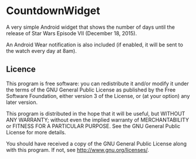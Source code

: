 CountdownWidget
===============

A very simple Android widget that shows the number of days
until the release of Star Wars Episode VII (December 18, 2015).

An Android Wear notification is also included (if enabled, it will be sent to the watch every day at 8am).


Licence
-------

This program is free software: you can redistribute it and/or modify
it under the terms of the GNU General Public License as published by
the Free Software Foundation, either version 3 of the License, or
(at your option) any later version.

This program is distributed in the hope that it will be useful,
but WITHOUT ANY WARRANTY; without even the implied warranty of
MERCHANTABILITY or FITNESS FOR A PARTICULAR PURPOSE.  See the
GNU General Public License for more details.

You should have received a copy of the GNU General Public License
along with this program.  If not, see <http://www.gnu.org/licenses/>.
